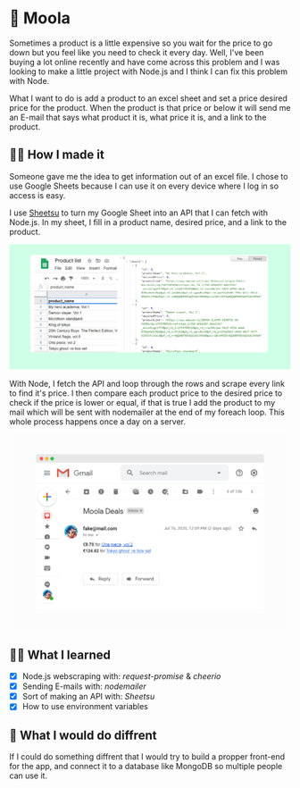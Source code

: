 # 💸 Moola 
Sometimes a product is a little expensive so you wait for the price to go down but you feel like you need to check it every day. Well, I've been buying a lot online recently and have come across this problem and I was looking to make a little project with Node.js and I think I can fix this problem with Node.
  
What I want to do is add a product to an excel sheet and set a price desired price for the product. When the product is that price or below it will send me an E-mail that says what product it is, what price it is, and a link to the product.
## 👨‍💻 How I made it
Someone gave me the idea to get information out of an excel file. I chose to use Google Sheets because I can use it on every device where I log in so access is easy.
  
I use [Sheetsu](https://sheetsu.com/) to turn my Google Sheet into an API that I can fetch with Node.js. In my sheet, I fill in a product name, desired price, and a link to the product.
  
![sheet](img/sheet.jpg "google sheet")
  
With Node, I fetch the API and loop through the rows and scrape every link to find it's price. I then compare each product price to the desired price to check if the price is lower or equal, if that is true I add the product to my mail which will be sent with nodemailer at the end of my foreach loop. This whole process happens once a day on a server.
  
![email](img/email.png "e-mail")
  
## 👨‍🏫 What I learned
- [x] Node.js webscraping with: *request-promise* & *cheerio*
- [x] Sending E-mails with: *nodemailer*
- [x] Sort of making an API with: *Sheetsu*
- [x] How to use environment variables
## 📌 What I would do diffrent
If I could do something diffrent that I would try to build a propper front-end for the app, and connect it to a database like MongoDB so multiple people can use it.
